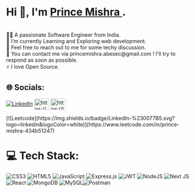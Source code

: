 
<h1>Hi 👋, I'm <a target="blank" //href="https://portfolio-13b734.spheron.app/"> Prince Mishra </a>.</h1><br>
👨‍💻 A passionate Software Engineer  from India.<br>
🌱  I’m currently Learning and Exploring web development.<br>
🤝 Feel free to reach out to me for some techy discussion.<br>
💬 You can contact me via princemishra.abesec@gmail.com ! I'll try to respond as soon as possible.<br>
⚡ I love Open Source.

  
## 🌐 Socials:
[![LinkedIn](https://img.shields.io/badge/LinkedIn-%230077B5.svg?logo=linkedin&logoColor=white)](https://www.linkedin.com/in/prince-mishra-434b51247) 
<a href="https://www.codechef.com/users/https://www.codechef.com/users/prince7007" target="blank"><img align="center" src="https://cdn.jsdelivr.net/npm/simple-icons@3.1.0/icons/codechef.svg" alt="https://www.codechef.com/users/prince7007" height="30" width="40" /></a>
<a href="https://www.leetcode.com/https://leetcode.com/u/prince_860/" target="blank"><img align="center" src="https://raw.githubusercontent.com/rahuldkjain/github-profile-readme-generator/master/src/images/icons/Social/leet-code.svg" alt="https://leetcode.com/u/prince_860/" height="30" width="40" /></a>
</p>
[![Leetcode](https://img.shields.io/badge/LinkedIn-%230077B5.svg?logo=linkedin&logoColor=white)](https://www.leetcode.com/in/prince-mishra-434b51247)

# 💻 Tech Stack:
![CSS3](https://img.shields.io/badge/css3-%231572B6.svg?style=plastic&logo=css3&logoColor=white) ![HTML5](https://img.shields.io/badge/html5-%23E34F26.svg?style=plastic&logo=html5&logoColor=white) ![JavaScript](https://img.shields.io/badge/javascript-%23323330.svg?style=plastic&logo=javascript&logoColor=%23F7DF1E) ![Express.js](https://img.shields.io/badge/express.js-%23404d59.svg?style=plastic&logo=express&logoColor=%2361DAFB) ![JWT](https://img.shields.io/badge/JWT-black?style=plastic&logo=JSON%20web%20tokens)  ![NodeJS](https://img.shields.io/badge/node.js-6DA55F?style=plastic&logo=node.js&logoColor=white) ![Next JS](https://img.shields.io/badge/Next-black?style=plastic&logo=next.js&logoColor=white) ![React](https://img.shields.io/badge/react-%2320232a.svg?style=plastic&logo=react&logoColor=%2361DAFB) ![MongoDB](https://img.shields.io/badge/MongoDB-%234ea94b.svg?style=plastic&logo=mongodb&logoColor=white) ![MySQL](https://img.shields.io/badge/mysql-%2300f.svg?style=plastic&logo=mysql&logoColor=white)![Postman](https://img.shields.io/badge/Postman-FF6C37?style=plastic&logo=postman&logoColor=white) 
